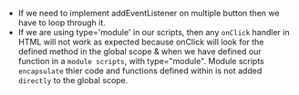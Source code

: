 - If we need to implement addEventListener on multiple button then we have to loop through it.
- If we are using type='module' in our scripts, then any `onClick` handler in HTML will not work as expected because onClick will look for the defined method in the global scope & when we have defined our function in a `module scripts`, with type="module". Module scripts `encapsulate` thier code and functions defined within is not added `directly` to the global scope.

